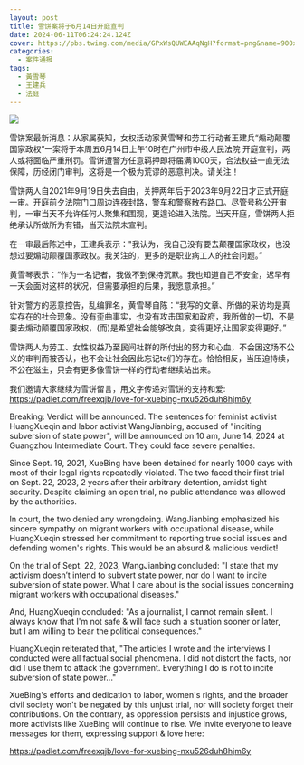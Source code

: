 ```yaml
---
layout: post
title: 雪饼案将于6月14日开庭宣判
date: 2024-06-11T06:24:24.124Z
cover: https://pbs.twimg.com/media/GPxWsQUWEAAqNgH?format=png&name=900x900
categories:
  - 案件通报
tags:
  - 黃雪琴
  - 王建兵
  - 法庭
---
```

![](https://pbs.twimg.com/media/GPxWsQUWEAAqNgH?format=png&name=900x900)

雪饼案最新消息：从家属获知，女权活动家黄雪琴和劳工行动者王建兵“煽动颠覆国家政权”一案将于本周五6月14日上午10时在广州市中级人民法院 开庭宣判，两人或将面临严重刑罚。雪饼遭警方任意羁押即将届满1000天，合法权益一直无法保障，历经闭门审判，这将是一个极为荒谬的恶意判决。请关注！

雪饼两人自2021年9月19日失去自由，关押两年后于2023年9月22日才正式开庭一审。开庭前夕法院门口周边连夜封路，警车和警察散布路口。尽管号称公开审判，一审当天不允许任何人聚集和围观，更遑论进入法院。当天开庭，雪饼两人拒绝承认所做所为有错，当天法院未宣判。

在一审最后陈述中，王建兵表示："我认为，我自己没有要去颠覆国家政权，也没想过要煽动颠覆国家政权。我关注的，更多的是职业病工人的社会问题。” 

黄雪琴表示：“作为一名记者，我做不到保持沉默。我也知道自己不安全，迟早有一天会面对这样的状况，但需要承担的后果，我愿意承担。”

针对警方的恶意控告，乱编罪名，黄雪琴自陈：“我写的文章、所做的采访均是真实存在的社会现象。没有歪曲事实，也没有攻击国家和政府，我所做的一切，不是要去煽动颠覆国家政权，(而)是希望社会能够改良，变得更好,让国家变得更好。”

雪饼两人为劳工、女性权益乃至民间社群的所付出的努力和心血，不会因这场不公义的审判而被否认，也不会让社会因此忘记ta们的存在。恰恰相反，当压迫持续，不公在滋生，只会有更多像雪饼一样的行动者继续站出来。

我们邀请大家继续为雪饼留言，用文字传递对雪饼的支持和爱: https://padlet.com/freexqjb/love-for-xuebing-nxu526duh8hjm6y

Breaking: Verdict will be announced. The sentences for feminist activist HuangXueqin and labor activist WangJianbing, accused of "inciting subversion of state power", will be announced on 10 am, June 14, 2024 at Guangzhou Intermediate Court. They could face severe penalties. 

Since Sept. 19, 2021, XueBing have been detained for nearly 1000 days with most of their legal rights repeatedly violated. The two faced their first trial on Sept. 22, 2023, 2 years after their arbitrary detention, amidst tight security. Despite claiming an open trial, no public attendance was allowed by the authorities.

In court, the two denied any wrongdoing. WangJianbing emphasized his sincere sympathy on migrant workers with occupational disease, while HuangXueqin stressed her commitment to reporting true social issues and defending women's rights. This would be an absurd & malicious verdict!

On the trial of Sept. 22, 2023, WangJianbing concluded: "I state that my activism doesn’t intend to subvert state power, nor do I want to incite subversion of state power. What I care about is the social issues concerning migrant workers with occupational diseases."

And, HuangXueqin concluded: "As a journalist, I cannot remain silent. I always know that I'm not safe & will face such a situation sooner or later, but I am willing to bear the political consequences."

HuangXueqin reiterated that, "The articles I wrote and the interviews I conducted were all factual social phenomena. I did not distort the facts, nor did I use them to attack the government. Everything I do is not to incite subversion of state power..."

XueBing's efforts and dedication to labor, women's rights, and the broader civil society won't be negated by this unjust trial, nor will society forget their contributions.  On the contrary, as oppression persists and injustice grows, more activists like XueBing will continue to rise. We invite everyone to leave messages for them, expressing support & love here:

https://padlet.com/freexqjb/love-for-xuebing-nxu526duh8hjm6y
